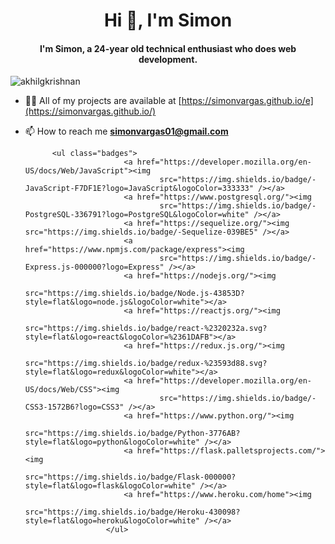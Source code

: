 
<h1 align="center">Hi 👋, I'm Simon</h1>
<h4 align="center">I'm Simon, a 24-year old technical enthusiast who does web development.</h3>

<p align="left"> <img src="https://komarev.com/ghpvc/?username=akhilgkrishnan" alt="akhilgkrishnan" /> </p>

- 👨‍💻 All of my projects are available at [https://simonvargas.github.io/e](https://simonvargas.github.io/)
- 📫 How to reach me **simonvargas01@gmail.com**

			<ul class="badges">
							<a href="https://developer.mozilla.org/en-US/docs/Web/JavaScript"><img
									src="https://img.shields.io/badge/-JavaScript-F7DF1E?logo=JavaScript&logoColor=333333" /></a>
							<a href="https://www.postgresql.org/"><img
									src="https://img.shields.io/badge/-PostgreSQL-336791?logo=PostgreSQL&logoColor=white" /></a>
							<a href="https://sequelize.org/"><img src="https://img.shields.io/badge/-Sequelize-039BE5" /></a>
							<a href="https://www.npmjs.com/package/express"><img
									src="https://img.shields.io/badge/-Express.js-000000?logo=Express" /></a>
							<a href="https://nodejs.org/"><img
									src="https://img.shields.io/badge/Node.js-43853D?style=flat&logo=node.js&logoColor=white"></a>
							<a href="https://reactjs.org/"><img
									src="https://img.shields.io/badge/react-%2320232a.svg?style=flat&logo=react&logoColor=%2361DAFB"></a>
							<a href="https://redux.js.org/"><img
									src="https://img.shields.io/badge/redux-%23593d88.svg?style=flat&logo=redux&logoColor=white"></a>
							<a href="https://developer.mozilla.org/en-US/docs/Web/CSS"><img
									src="https://img.shields.io/badge/-CSS3-1572B6?logo=CSS3" /></a>
							<a href="https://www.python.org/"><img
									src="https://img.shields.io/badge/Python-3776AB?style=flat&logo=python&logoColor=white" /></a>
							<a href="https://flask.palletsprojects.com/"><img
									src="https://img.shields.io/badge/Flask-000000?style=flat&logo=flask&logoColor=white" /></a>
							<a href="https://www.heroku.com/home"><img
									src="https://img.shields.io/badge/Heroku-430098?style=flat&logo=heroku&logoColor=white" /></a>
						</ul>
